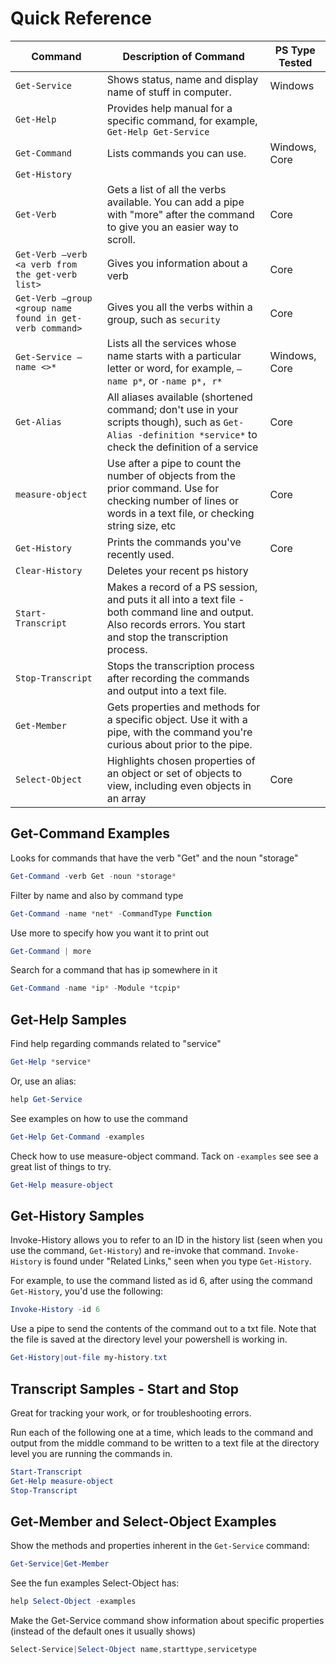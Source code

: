 # Quick Reference 

|Command|Description of Command|PS Type Tested|
|-----|-----|-----|
| `Get-Service` | Shows status, name and display name of stuff in computer. |Windows|
| `Get-Help` |Provides help manual for a specific command, for example, `Get-Help Get-Service` ||
| `Get-Command` | Lists commands you can use. | Windows, Core|
| `Get-History` |||
| `Get-Verb` | Gets a list of all the verbs available. You can add a pipe with "more" after the command to give you an easier way to scroll. | Core |
| `Get-Verb –verb <a verb from the get-verb list>`| Gives you information about a verb | Core|
| `Get-Verb –group <group name found in get-verb command>` | Gives you all the verbs within a group, such as `security` | Core |
| `Get-Service –name <>*`| Lists all the services whose name starts with a particular letter or word, for example, `–name p*`, or `-name p*, r*` | Windows, Core |
| `Get-Alias`|All aliases available (shortened command; don't use in your scripts though), such as `Get-Alias -definition *service*` to check the definition of a service | Core |
| `measure-object` | Use after a pipe to count the number of objects from the prior command. Use for checking number of lines or words in a text file, or checking string size, etc | Core|
| `Get-History` | Prints the commands you've recently used. |Core|
| `Clear-History` | Deletes your recent ps history ||
| `Start-Transcript` | Makes a record of a PS session, and puts it all into a text file - both command line and output. Also records errors. You start and stop the transcription process. ||
| `Stop-Transcript` | Stops the transcription process after recording the commands and output into a text file. ||
| `Get-Member` | Gets properties and methods for a specific object. Use it with a pipe, with the command you're curious about prior to the pipe. ||
| `Select-Object` | Highlights chosen properties of an object or set of objects to view, including even objects in an array | Core |
 
## Get-Command Examples

Looks for commands that have the verb "Get" and the noun "storage"

```powershell
Get-Command -verb Get -noun *storage*
```

Filter by name and also by command type

```powershell
Get-Command -name *net* -CommandType Function
```

Use more to specify how you want it to print out

```powershell
Get-Command | more
```

Search for a command that has ip somewhere in it

```powershell
Get-Command -name *ip* -Module *tcpip*
```

## Get-Help Samples

Find help regarding commands related to "service"

```powershell
Get-Help *service*
```

Or, use an alias:

```powershell
help Get-Service
```

See examples on how to use the command

```powershell
Get-Help Get-Command -examples
```

Check how to use measure-object command. Tack on `-examples` see see a great list of things to try.

```powershell
Get-Help measure-object
```

## Get-History Samples

Invoke-History allows you to refer to an ID in the history list (seen when you use the command, `Get-History`) and re-invoke that command. `Invoke-History` is found under "Related Links," seen when you type `Get-History`.

For example, to use the command listed as id 6, after using the command `Get-History`, you'd use the following:

```powershell
Invoke-History -id 6
```

Use a pipe to send the contents of the command out to a txt file. Note that the file is saved at the directory level your powershell is working in.

```powershell
Get-History|out-file my-history.txt
```

## Transcript Samples - Start and Stop

Great for tracking your work, or for troubleshooting errors.

Run each of the following one at a time, which leads to the command and output from the middle command to be written to a text file at the directory level you are running the commands in.

```powershell
Start-Transcript
Get-Help measure-object
Stop-Transcript
```

## Get-Member and Select-Object Examples

Show the methods and properties inherent in the `Get-Service` command:

```powershell
Get-Service|Get-Member
```

See the fun examples Select-Object has:

```powershell
help Select-Object -examples
```

Make the Get-Service command show information about specific properties (instead of the default ones it usually shows)

```powershell
Select-Service|Select-Object name,starttype,servicetype
```
